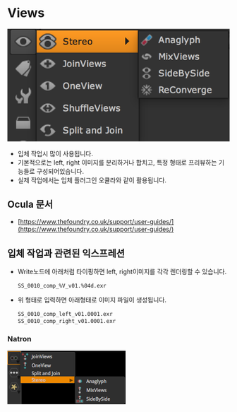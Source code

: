 # Views

![](../.gitbook/assets/nuke_toolbar_views.png)

* 입체 작업시 많이 사용됩니다.
* 기본적으로는 left, right 이미지를 분리하거나 합치고, 특정 형태로 프리뷰하는 기능들로 구성되어있습니다.
* 실제 작업에서는 입체 플러그인 오큘라와 같이 활용됩니다.

## Ocula 문서

* [https://www.thefoundry.co.uk/support/user-guides/](https://www.thefoundry.co.uk/support/user-guides/)

## 입체 작업과 관련된 익스프레션

* Write노드에 아래처럼 타이핑하면 left, right이미지를 각각 렌더링할 수 있습니다.

  ```text
  SS_0010_comp_%V_v01.%04d.exr
  ```

* 위 형태로 입력하면 아래형태로 이미지 파일이 생성됩니다.

  ```text
  SS_0010_comp_left_v01.0001.exr
  SS_0010_comp_right_v01.0001.exr
  ```

### Natron

![](../.gitbook/assets/natron_toolbar_views.png)

